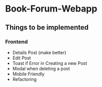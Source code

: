 # Book-Forum-Webapp

## Things to be implemented

### Frontend

-   Details Post (make better)
-   Edit Post
-   Toast if Error in Creating a new Post
-   Modal when deleting a post
-   Mobile Friendly
-   Refactoring
